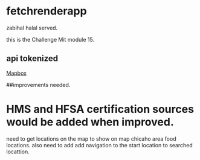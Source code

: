 # fetchrenderapp
zabihal halal served.


this is the Challenge Mit module 15.
## api tokenized
<a href="https://docs.mapbox.com/help/tutorials/use-mapbox-gl-js-with-react/">Mapbox</a>


##improvements needed.
#  HMS and HFSA certification sources would be added when improved.
need to get locations on the map to show on map chicaho area food locations.
also need to add add navigation to the start location to searched locattion.

